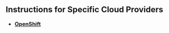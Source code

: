 ## Instructions for Specific Cloud Providers
[//]: # (TODO Add AKS)
[//]: # (TODO Add EKS)
[//]: # (TODO Add GKE)
- **[OpenShift](docs/installation/cloud/openshift.md)**

